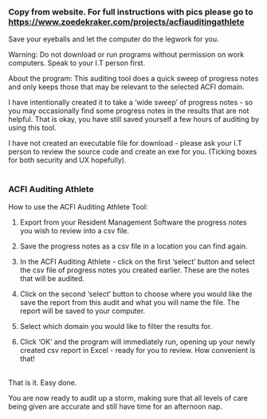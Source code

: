### Copy from website. For full instructions with pics please go to https://www.zoedekraker.com/projects/acfiauditingathlete
Save your eyeballs and let the computer do the legwork for you.

Warning: Do not download or run programs without permission on work computers. Speak to your I.T person first. 

About the program: This auditing tool does a quick sweep of progress notes and only keeps those that may be relevant to the selected ACFI domain. 

I have intentionally created it to take a ‘wide sweep’ of progress notes - so you may occasionally find some progress notes in the results that are not helpful. That is okay, you have still saved yourself a few hours of auditing by using this tool. 

I have not created an executable file for download - please ask your I.T person to review the source code and create an exe for you. (Ticking boxes for both security and UX hopefully).
<br>
<br>
### ACFI Auditing Athlete






How to use the ACFI Auditing Athlete Tool:

1. Export from your Resident Management Software the progress notes you wish to review into a csv file. 

2. Save the progress notes as a csv file in a location you can find again.

3. In the ACFI Auditing Athlete - click on the first ‘select’ button and select the csv file of progress notes you created earlier. These are the notes that will be audited.


4. Click on the second ‘select’ button to choose where you would like the save the report from this audit and what you will name the file. The report will be saved to your computer.


5. Select which domain you would like to filter the results for.


6. Click ‘OK’ and the program will immediately run, opening up your newly created csv report in Excel - ready for you to review. How convenient is that! 

<br>
That is it. Easy done.

You are now ready to audit up a storm, making sure that all levels of care being given are accurate and still have time for an afternoon nap. 
